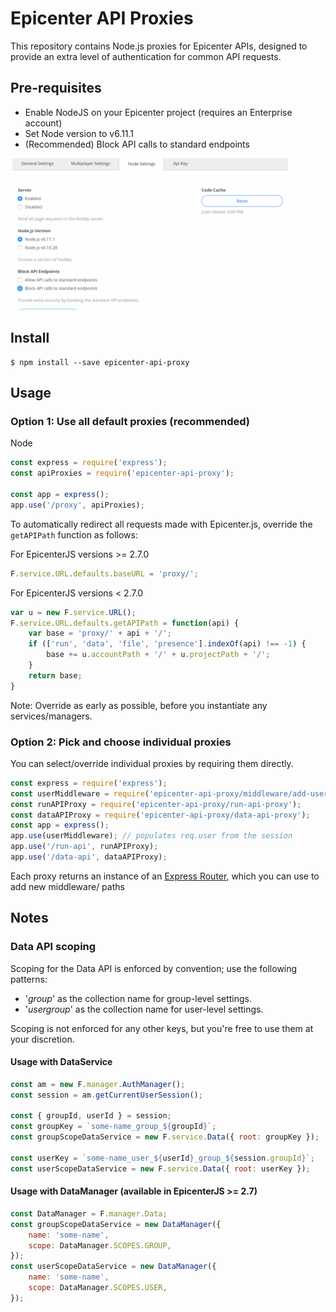 # Epicenter API Proxies

This repository contains Node.js proxies for Epicenter APIs, designed to provide an extra level of authentication for common API requests.

## Pre-requisites

- Enable NodeJS on your Epicenter project (requires an Enterprise account)
- Set Node version to v6.11.1
- (Recommended) Block API calls to standard endpoints

![Node settings](node-settings.png "Node settings")

## Install
```
$ npm install --save epicenter-api-proxy
```

## Usage

### Option 1: Use all default proxies (recommended)

Node
```js
const express = require('express');
const apiProxies = require('epicenter-api-proxy');

const app = express();
app.use('/proxy', apiProxies);
```

To automatically redirect all requests made with Epicenter.js, override the `getAPIPath` function as follows:

For EpicenterJS versions >= 2.7.0
```js
F.service.URL.defaults.baseURL = 'proxy/';
```

For EpicenterJS versions < 2.7.0
```js
var u = new F.service.URL();
F.service.URL.defaults.getAPIPath = function(api) {
    var base = 'proxy/' + api + '/';
    if (['run', 'data', 'file', 'presence'].indexOf(api) !== -1) {
        base += u.accountPath + '/' + u.projectPath + '/';
    }
    return base;
}
```
Note: Override as early as possible, before you instantiate any services/managers.

### Option 2: Pick and choose individual proxies

You can select/override individual proxies by requiring them directly.

```js
const express = require('express');
const userMiddleware = require('epicenter-api-proxy/middleware/add-user-middleware');
const runAPIProxy = require('epicenter-api-proxy/run-api-proxy');
const dataAPIProxy = require('epicenter-api-proxy/data-api-proxy');
const app = express();
app.use(userMiddleware); // populates req.user from the session
app.use('/run-api', runAPIProxy);
app.use('/data-api', dataAPIProxy);
```

Each proxy returns an instance of an [Express Router](https://expressjs.com/en/4x/api.html#router), which you can use to add new middleware/ paths

## Notes

### Data API scoping

Scoping for the Data API is enforced by convention; use the following patterns:

* '<key>_group_<groupid>' as the collection name for group-level settings.
* '<key>_user_<userid>_group_<groupid>' as the collection name for user-level settings.

Scoping is not enforced for any other keys, but you're free to use them at your discretion.

#### Usage with DataService

```js
const am = new F.manager.AuthManager();
const session = am.getCurrentUserSession();

const { groupId, userId } = session;
const groupKey = `some-name_group_${groupId}`;
const groupScopeDataService = new F.service.Data({ root: groupKey });

const userKey = `some-name_user_${userId}_group_${session.groupId}`;
const userScopeDataService = new F.service.Data({ root: userKey });
```

#### Usage with DataManager (available in EpicenterJS >= 2.7)

```js
const DataManager = F.manager.Data;
const groupScopeDataService = new DataManager({ 
    name: 'some-name',
    scope: DataManager.SCOPES.GROUP,
});
const userScopeDataService = new DataManager({ 
    name: 'some-name',
    scope: DataManager.SCOPES.USER,
});
```